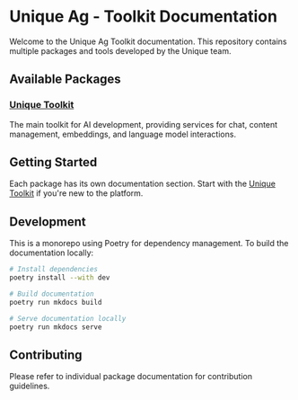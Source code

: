 # Unique Ag - Toolkit Documentation

Welcome to the Unique Ag Toolkit documentation. This repository contains multiple packages and tools developed by the Unique team.

## Available Packages

### [Unique Toolkit](../unique_toolkit/)
The main toolkit for AI development, providing services for chat, content management, embeddings, and language model interactions.

## Getting Started

Each package has its own documentation section. Start with the [Unique Toolkit](./unique_toolkit/) if you're new to the platform.

## Development

This is a monorepo using Poetry for dependency management. To build the documentation locally:

```bash
# Install dependencies
poetry install --with dev

# Build documentation
poetry run mkdocs build

# Serve documentation locally
poetry run mkdocs serve
```

## Contributing

Please refer to individual package documentation for contribution guidelines.
